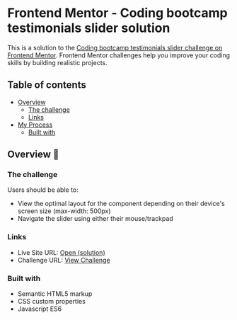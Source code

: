 # Frontend Mentor - Coding bootcamp testimonials slider solution

This is a solution to the [Coding bootcamp testimonials slider challenge on Frontend Mentor](https://www.frontendmentor.io/challenges/coding-bootcamp-testimonials-slider-4FNyLA8JL). Frontend Mentor challenges help you improve your coding skills by building realistic projects.

## Table of contents

- [Overview](#overview)
  - [The challenge](#the-challenge)
  - [Links](#links)
- [My Process](#my-process)
  - [Built with](#built-with)

## Overview 🚀

### The challenge

Users should be able to:

- View the optimal layout for the component depending on their device's screen size (max-width: 500px)
- Navigate the slider using either their mouse/trackpad

### Links

- Live Site URL: [Open (solution)](https://coding-bootcamp-testimonials-slider-rho-navy.vercel.app/)
- Challenge URL: [View Challenge](https://www.frontendmentor.io/challenges/coding-bootcamp-testimonials-slider-4FNyLA8JL)

### Built with

- Semantic HTML5 markup
- CSS custom properties
- Javascript ES6
